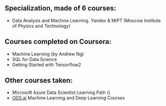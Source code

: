 ## Specialization, made of 6 courses:
* Data Analysis and Machine Learning. Yandex & MIPT (Moscow Institute of Physics and Technology)

## Courses completed on Coursera:
* Machine Learning (by Andrew Ng)
* SQL for Data Science
* Getting Started with Tensorflow2

## Other courses taken:
* Microsoft Azure Data Scientist Learning Path ()
* [ODS.ai](https://ods.ai/) Machine Learning and Deep Learning Courses

